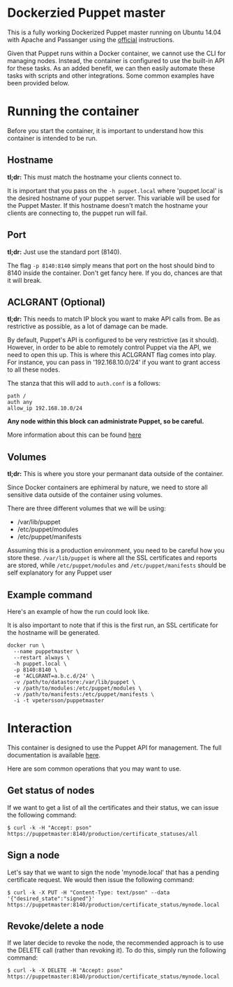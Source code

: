 # Dockerzied Puppet master

This is a fully working Dockerized Puppet master running on Ubuntu 14.04 with Apache and Passanger using the [official](https://docs.puppetlabs.com/guides/install_puppet/install_debian_ubuntu.html) instructions.

Given that Puppet runs within a Docker container, we cannot use the CLI for managing nodes. Instead, the container is configured to use the built-in API for these tasks. As an added benefit, we can then easily automate these tasks with scripts and other integrations. Some common examples have been provided below.

# Running the container

Before you start the container, it is important to understand how this container is intended to be run.

## Hostname

**tl;dr:** This must match the hostname your clients connect to.

It is important that you pass on the `-h puppet.local` where 'puppet.local' is the desired hostname of your puppet server. This variable will be used for the Puppet Master. If this hostname doesn't match the hostname your clients are connecting to, the puppet run will fail.


## Port

**tl;dr:** Just use the standard port (8140).

The flag `-p 8140:8140` simply means that port on the host should bind to 8140 inside the container. Don't get fancy here. If you do, chances are that it will break.

## ACLGRANT (Optional)

**tl;dr:** This needs to match IP block you want to make API calls from. Be as restrictive as possible, as a lot of damage can be made.

By default, Puppet's API is configured to be very restrictive (as it should). However, in order to be able to remotely control Puppet via the API, we need to open this up. This is where this ACLGRANT flag comes into play. For instance, you can pass in '192.168.10.0/24' if you want to grant access to all these nodes.

The stanza that this will add to `auth.conf` is a follows:

    path /
    auth any
    allow_ip 192.168.10.0/24

**Any node within this block can administrate Puppet, so be careful.**

More information about this can be found [here](https://docs.puppetlabs.com/guides/rest_auth_conf.html#allowip)

## Volumes

**tl;dr:** This is where you store your permanant data outside of the container.

Since Docker containers are ephimeral by nature, we need to store all sensitive data outside of the container using volumes.

There are three different volumes that we will be using:

 * /var/lib/puppet
 * /etc/puppet/modules
 * /etc/puppet/manifests

Assuming this is a production environment, you need to be careful how you store these. `/var/lib/puppet` is where all the SSL certificates and reports are stored, while `/etc/puppet/modules` and `/etc/puppet/manifests` should be self explanatory for any Puppet user


## Example command

Here's an example of how the run could look like.

It is also important to note that if this is the first run, an SSL certificate for the hostname will be generated.

    docker run \
      --name puppetmaster \
      --restart always \
      -h puppet.local \
      -p 8140:8140 \
      -e 'ACLGRANT=a.b.c.d/24' \
      -v /path/to/datastore:/var/lib/puppet \
      -v /path/to/modules:/etc/puppet/modules \
      -v /path/to/manifests:/etc/puppet/manifests \
      -i -t vpetersson/puppetmaster

# Interaction

This container is designed to use the Puppet API for management. The full documentation is available [here](https://docs.puppetlabs.com/guides/rest_api.html).

Here are som common operations that you may want to use.

## Get status of nodes

If we want to get a list of all the certificates and their status, we can issue the following command:

    $ curl -k -H "Accept: pson" https://puppetmaster:8140/production/certificate_statuses/all

## Sign a node

Let's say that we want to sign the node 'mynode.local' that has a pending certificate request. We would then issue the following command:

    $ curl -k -X PUT -H "Content-Type: text/pson" --data '{"desired_state":"signed"}' https://puppetmaster:8140/production/certificate_status/mynode.local

## Revoke/delete a node

If we later decide to revoke the node, the recommended approach is to use the DELETE call (rather than revoking it). To do this, simply run the following command:

    $ curl -k -X DELETE -H "Accept: pson" https://puppetmaster:8140/production/certificate_status/mynode.local
